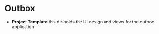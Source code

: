 # Outbox
 
- **Project Template**  this dir holds the UI design and views for the outbox application